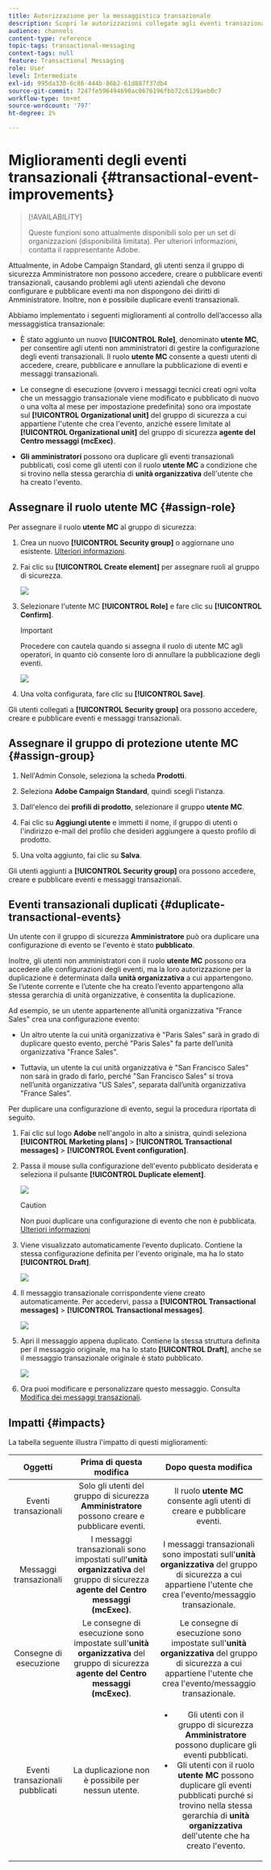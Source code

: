 ```yaml
---
title: Autorizzazione per la messaggistica transazionale
description: Scopri le autorizzazioni collegate agli eventi transazionali.
audience: channels
content-type: reference
topic-tags: transactional-messaging
context-tags: null
feature: Transactional Messaging
role: User
level: Intermediate
exl-id: 995da330-6c86-444b-86b2-61d887f37db4
source-git-commit: 7247fe596494690ac0676196fbb72c6139aeb0c7
workflow-type: tm+mt
source-wordcount: '797'
ht-degree: 1%

---
```


# Miglioramenti degli eventi transazionali {#transactional-event-improvements}

>[!AVAILABILITY]
>
>Queste funzioni sono attualmente disponibili solo per un set di organizzazioni (disponibilità limitata). Per ulteriori informazioni, contatta il rappresentante Adobe.

Attualmente, in Adobe Campaign Standard, gli utenti senza il gruppo di sicurezza Amministratore non possono accedere, creare o pubblicare eventi transazionali, causando problemi agli utenti aziendali che devono configurare e pubblicare eventi ma non dispongono dei diritti di Amministratore. Inoltre, non è possibile duplicare eventi transazionali.

Abbiamo implementato i seguenti miglioramenti al controllo dell’accesso alla messaggistica transazionale:

* È stato aggiunto un nuovo **[!UICONTROL Role]**, denominato **utente MC**, per consentire agli utenti non amministratori di gestire la configurazione degli eventi transazionali. Il ruolo **utente MC** consente a questi utenti di accedere, creare, pubblicare e annullare la pubblicazione di eventi e messaggi transazionali.

* Le consegne di esecuzione (ovvero i messaggi tecnici creati ogni volta che un messaggio transazionale viene modificato e pubblicato di nuovo o una volta al mese per impostazione predefinita) sono ora impostate sul **[!UICONTROL Organizational unit]** del gruppo di sicurezza a cui appartiene l&#39;utente che crea l&#39;evento, anziché essere limitate al **[!UICONTROL Organizational unit]** del gruppo di sicurezza **agente del Centro messaggi (mcExec)**.

* **Gli amministratori** possono ora duplicare gli eventi transazionali pubblicati, così come gli utenti con il ruolo **utente MC** a condizione che si trovino nella stessa gerarchia di **unità organizzativa** dell&#39;utente che ha creato l&#39;evento.

## Assegnare il ruolo utente MC {#assign-role}

Per assegnare il ruolo **utente MC** al gruppo di sicurezza:

1. Crea un nuovo **[!UICONTROL Security group]** o aggiornane uno esistente. [Ulteriori informazioni](../../administration/using/managing-groups-and-users.md).

1. Fai clic su **[!UICONTROL Create element]** per assegnare ruoli al gruppo di sicurezza.

   ![](assets/event_access_1.png)

1. Selezionare l&#39;utente MC **[!UICONTROL Role]** e fare clic su **[!UICONTROL Confirm]**.

   >[!IMPORTANT]
   >
   > Procedere con cautela quando si assegna il ruolo di utente MC agli operatori, in quanto ciò consente loro di annullare la pubblicazione degli eventi.

   ![](assets/event_access_2.png)

1. Una volta configurata, fare clic su **[!UICONTROL Save]**.

Gli utenti collegati a **[!UICONTROL Security group]** ora possono accedere, creare e pubblicare eventi e messaggi transazionali.

## Assegnare il gruppo di protezione utente MC {#assign-group}

1. Nell&#39;Admin Console, seleziona la scheda **Prodotti**.

1. Seleziona **Adobe Campaign Standard**, quindi scegli l&#39;istanza.

1. Dall&#39;elenco dei **profili di prodotto**, selezionare il gruppo **utente MC**.

1. Fai clic su **Aggiungi utente** e immetti il nome, il gruppo di utenti o l&#39;indirizzo e-mail del profilo che desideri aggiungere a questo profilo di prodotto.

1. Una volta aggiunto, fai clic su **Salva**.

Gli utenti aggiunti a **[!UICONTROL Security group]** ora possono accedere, creare e pubblicare eventi e messaggi transazionali.

## Eventi transazionali duplicati {#duplicate-transactional-events}

Un utente con il gruppo di sicurezza **Amministratore**<!--([Functional administrators](../../administration/using/users-management.md#functional-administrators)?)--> può ora duplicare una configurazione di evento se l&#39;evento è stato **pubblicato**.

Inoltre, gli utenti non amministratori con il ruolo **utente MC** possono ora accedere alle configurazioni degli eventi, ma la loro autorizzazione per la duplicazione è determinata dalla **unità organizzativa** a cui appartengono. Se l’utente corrente e l’utente che ha creato l’evento appartengono alla stessa gerarchia di unità organizzative, è consentita la duplicazione.

Ad esempio, se un utente appartenente all’unità organizzativa &quot;France Sales&quot; crea una configurazione evento:

* Un altro utente la cui unità organizzativa è &quot;Paris Sales&quot; sarà in grado di duplicare questo evento, perché &quot;Paris Sales&quot; fa parte dell’unità organizzativa &quot;France Sales&quot;.

* Tuttavia, un utente la cui unità organizzativa è &quot;San Francisco Sales&quot; non sarà in grado di farlo, perché &quot;San Francisco Sales&quot; si trova nell’unità organizzativa &quot;US Sales&quot;, separata dall’unità organizzativa &quot;France Sales&quot;.

Per duplicare una configurazione di evento, segui la procedura riportata di seguito.

1. Fai clic sul logo **Adobe** nell&#39;angolo in alto a sinistra, quindi seleziona **[!UICONTROL Marketing plans]** > **[!UICONTROL Transactional messages]** > **[!UICONTROL Event configuration]**.

1. Passa il mouse sulla configurazione dell&#39;evento pubblicato desiderata e seleziona il pulsante **[!UICONTROL Duplicate element]**.

   ![](assets/message-center_duplicate-button.png)

   >[!CAUTION]
   >
   >Non puoi duplicare una configurazione di evento che non è pubblicata. [Ulteriori informazioni](publishing-transactional-event.md)

1. Viene visualizzato automaticamente l’evento duplicato. Contiene la stessa configurazione definita per l&#39;evento originale, ma ha lo stato **[!UICONTROL Draft]**.

   ![](assets/message-center_duplicated-draft-event.png)

1. Il messaggio transazionale corrispondente viene creato automaticamente. Per accedervi, passa a **[!UICONTROL Transactional messages]** > **[!UICONTROL Transactional messages]**.

   ![](assets/message-center_duplicated-message.png)

1. Apri il messaggio appena duplicato. Contiene la stessa struttura definita per il messaggio originale, ma ha lo stato **[!UICONTROL Draft]**, anche se il messaggio transazionale originale è stato pubblicato.

   ![](assets/message-center_duplicated-draft-message.png)

1. Ora puoi modificare e personalizzare questo messaggio. Consulta [Modifica dei messaggi transazionali](../../channels/using/editing-transactional-message.md).

## Impatti {#impacts}

La tabella seguente illustra l&#39;impatto di questi miglioramenti:

| Oggetti | Prima di questa modifica | Dopo questa modifica |
|:-: | :--: | :-:|
| Eventi transazionali | Solo gli utenti del gruppo di sicurezza **Amministratore** possono creare e pubblicare eventi. | Il ruolo **utente MC** consente agli utenti di creare e pubblicare eventi. |
| Messaggi transazionali | I messaggi transazionali sono impostati sull&#39;**unità organizzativa** del gruppo di sicurezza **agente del Centro messaggi (mcExec)**. | I messaggi transazionali sono impostati sull&#39;**unità organizzativa** del gruppo di sicurezza a cui appartiene l&#39;utente che crea l&#39;evento/messaggio transazionale. |
| Consegne di esecuzione | Le consegne di esecuzione sono impostate sull&#39;**unità organizzativa** del gruppo di sicurezza **agente del Centro messaggi (mcExec)**. | Le consegne di esecuzione sono impostate sull&#39;**unità organizzativa** del gruppo di sicurezza a cui appartiene l&#39;utente che crea l&#39;evento/messaggio transazionale. |
| Eventi transazionali pubblicati | La duplicazione non è possibile per nessun utente. | <ul><li>Gli utenti con il gruppo di sicurezza **Amministratore** possono duplicare gli eventi pubblicati.</li> <li>Gli utenti con il ruolo **utente MC** possono duplicare gli eventi pubblicati purché si trovino nella stessa gerarchia di **unità organizzativa** dell&#39;utente che ha creato l&#39;evento.</li></ul> |


<!--Transactional Message Templates| Transactional Message templates are set to the Organizational unit **All**. | Transaction Message Template will be set to the **Organizational unit** of the security group to which the user creating the message template belongs.-->
